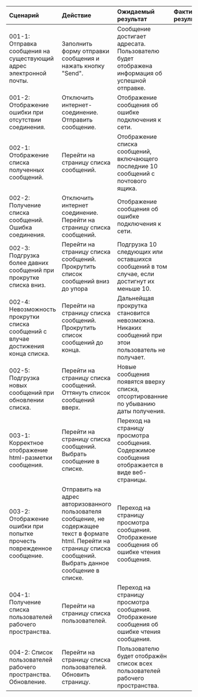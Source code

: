 |Сценарий|Действие|Ожидаемый результат|Фактический результат| Оценка|
|:---|:---|:---|:---|:---|
|001-1: Отправка сообщения на существующий адрес электронной почты. | Заполнить форму отправки сообщения и нажать кнопку "Send".|Сообщение достигает адресата. Пользователю будет отображена информация об успешной отправке.||
|001-2: Отображение ошибки при отсутствии соединения.| Отключить интернет-соединение. Отправить сообщение. | Отображение сообщения об ошибке подключения к сети. |||
|002-1: Отображение списка полученных сообщений. | Перейти на страницу списка сообщений.| Отображение списка сообщений, включающего последние 10 сообщений с почтового ящика. |||
|002-2: Получение списка сообщений. Ошибка соединения.| Отключить интернет соединение. Перейти на страницу списка сообщений.| Отображение сообщения об ошибке подключения к сети. |||
|002-3: Подгрузка более давних сообщений при прокрутке списка вниз.| Перейти на страницу списка сообщений. Прокрутить список сообщений вниз до упора| Подгрузка 10 следующих или оставшихся сообщений в том случае, если достигнут их меньше 10.|||
|002-4: Невозможность прокрутки списка сообщений с влучае достижения конца списка.| Перейти на страницу списка сообщений. Прокрутить список сообщений до конца.| Дальнейщая прокрутка становится невозможна. Никаких сообщений при этои пользователь не получает. |||
|002-5: Подгрузка новых сообщений при обновлении списка.| Перейти на страницу списка сообщений. Оттянуть список сообщений вверх.| Новые сообщения появятся вверху списка, отсортированние по убыванию даты получения. |||
|003-1: Корректное отображение html-разметки сообщения. | Перейти на страницу списка сообщений. Выбрать сообщение в списке.| Переход на страницу просмотра сообщения. Содержимое сообщения отображается в виде веб-страницы.|||
|003-2: Отображение ошибки при попытке прочесть поврежденное сообщение.| Отправить на адрес авторизованного пользователя сообщение, не содержащее текст в формате html. Перейти на страницу списка сообщений. Выбрать данное сообщение в списке. | Переход на страницу просмотра сообщения. Отображение сообщения об ошибке чтения сообщения. |||
|004-1: Получение списка пользователей рабочего пространства. | Перейти на страницу списка пользователей. | Переход на страницу просмотра сообщения. Отображение сообщения об ошибке чтения сообщения. |||
|004-2: Список пользователей рабочего пространства. Обновление. | Перейти на страницу списка пользователей. Обновить страницу. | Пользователю будет отображён список всех пользователей рабочего пространства. |||
